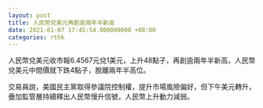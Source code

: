 ```yaml
---
layout: post
title: 人民幣兌美元再創逾兩年半新高
date: 2021-01-07 17:45:54.000000000 +08:00
categories: rthk
---
```


人民幣兌美元收市報6.4567元兌1美元，上升48點子，再創逾兩年半新高，人民幣兌美元中間價就下跌4點子，脫離兩年半高位。

交易員說，美國民主黨取得參議院控制權，提升市場風險偏好，但下午美元轉升，疊加監管層持續釋出人民幣慢升信號，人民幣上升動力減弱。
